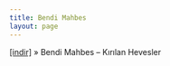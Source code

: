 ```yaml
---
title: Bendi Mahbes
layout: page
---
```

<a href="https://cloud.mail.ru/public/f6cd197fb59e/Bendi%20Mahbes%20-%20K%C4%B1r%C4%B1lan%20Hevesler" target="_blank">[indir]</a>  »  Bendi Mahbes &#8211; Kırılan Hevesler
